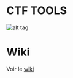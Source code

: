 **CTF TOOLS**
=============

![alt tag](http://img15.hostingpics.net/pics/776343logoblackpanda.png)

**Wiki**
=========

Voir le [wiki](https://github.com/blackpandhack/CTF-Tools/wiki)
